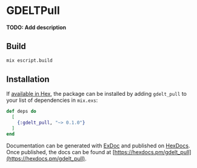 # GDELTPull

**TODO: Add description**

## Build

```bash
mix escript.build
```

## Installation

If [available in Hex](https://hex.pm/docs/publish), the package can be installed
by adding `gdelt_pull` to your list of dependencies in `mix.exs`:

```elixir
def deps do
  [
    {:gdelt_pull, "~> 0.1.0"}
  ]
end
```

Documentation can be generated with [ExDoc](https://github.com/elixir-lang/ex_doc)
and published on [HexDocs](https://hexdocs.pm). Once published, the docs can
be found at [https://hexdocs.pm/gdelt_pull](https://hexdocs.pm/gdelt_pull).

